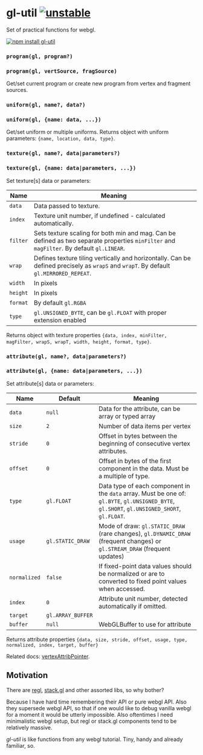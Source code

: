 # gl-util [![unstable](http://badges.github.io/stability-badges/dist/unstable.svg)](http://github.com/badges/stability-badges)

Set of practical functions for webgl.

[![npm install gl-util](https://nodei.co/npm/gl-util.png?mini=true)](https://npmjs.org/package/gl-util/)


### `program(gl, program?)`
### `program(gl, vertSource, fragSource)`

Get/set current program or create new program from vertex and fragment sources.

### `uniform(gl, name?, data?)`
### `uniform(gl, {name: data, ...})`

Get/set uniform or multiple uniforms. Returns object with uniform parameters: `{name, location, data, type}`.

### `texture(gl, name?, data|parameters?)`
### `texture(gl, {name: data|parameters, ...})`

Set texture[s] data or parameters:

| Name | Meaning |
|---|---|
| `data` | Data passed to texture. |
| `index` | Texture unit number, if undefined - calculated automatically. |
| `filter` | Sets texture scaling for both min and mag. Can be defined as two separate properties `minFilter` and `magFilter`. By default `gl.LINEAR`. |
| `wrap` | Defines texture tiling vertically and horizontally. Can be defined precisely as `wrapS` and `wrapT`. By default `gl.MIRRORED_REPEAT`. |
| `width` | In pixels |
| `height` | In pixels |
| `format` | By default `gl.RGBA` |
| `type` | `gl.UNSIGNED_BYTE`, can be `gl.FLOAT` with proper extension enabled |

Returns object with texture properties `{data, index, minFilter, magFilter, wrapS, wrapT, width, height, format, type}`.

### `attribute(gl, name?, data|parameters?)`
### `attribute(gl, {name: data|parameters, ...})`

Set attribute[s] data or parameters:

| Name | Default | Meaning |
|---|---|---|
| `data` | `null` | Data for the attribute, can be array or typed array |
| `size` | `2` | Number of data items per vertex |
| `stride` | `0` | Offset in bytes between the beginning of consecutive vertex attributes. |
| `offset` | `0` | Offset in bytes of the first component in the data. Must be a multiple of type. |
| `type` | `gl.FLOAT` | Data type of each component in the `data` array. Must be one of: `gl.BYTE`, `gl.UNSIGNED_BYTE`, `gl.SHORT`, `gl.UNSIGNED_SHORT`, `gl.FLOAT`. |
| `usage` | `gl.STATIC_DRAW` | Mode of draw: `gl.STATIC_DRAW` (rare changes), `gl.DYNAMIC_DRAW` (frequent changes) or `gl.STREAM_DRAW` (frequent updates) |
| `normalized` | `false` | If fixed-point data values should be normalized or are to converted to fixed point values when accessed. |
| `index` | `0` | Attribute unit number, detected automatically if omitted. |
| `target` | `gl.ARRAY_BUFFER` | |
| `buffer` | `null` | WebGLBuffer to use for attribute |

Returns attribute properties `{data, size, stride, offset, usage, type, normalized, index, target, buffer}`

Related docs: [vertexAttribPointer](https://developer.mozilla.org/en-US/docs/Web/API/WebGLRenderingContext/vertexAttribPointer).

## Motivation

There are [regl](https://github.com/regl-project/regl), [stack.gl](https://github.com/stackgl/) and other assorted libs, so why bother?

Because I have hard time remembering their API or pure webgl API. Also they supersede webgl API, so that if one would like to debug vanilla webgl for a moment it would be utterly impossible. Also oftentimes I need minimalistic webgl setup, but regl or stack.gl components tend to be relatively massive.

_gl-util_ is like functions from any webgl tutorial. Tiny, handy and already familiar, so.
